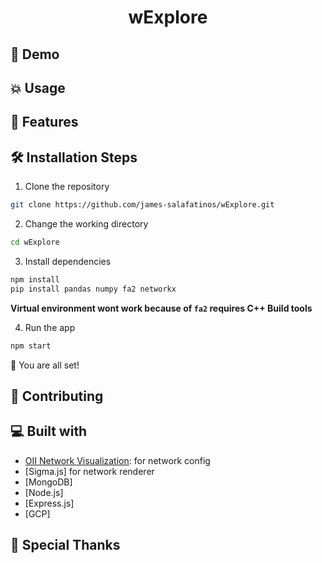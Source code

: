 <h1 align="center">
  wExplore
</h1>

## 🚀 Demo

## 💥 Usage

## 🧐 Features

## 🛠️ Installation Steps

1. Clone the repository

```bash
git clone https://github.com/james-salafatinos/wExplore.git
```

2. Change the working directory

```bash
cd wExplore
```

3. Install dependencies

```bash
npm install
pip install pandas numpy fa2 networkx
```

**Virtual environment wont work because of `fa2` requires C++ Build tools**

4. Run the app

```bash
npm start
```

🌟 You are all set!

## 🍰 Contributing

## 💻 Built with

- [OII Network Visualization](https://github.com/oxfordinternetinstitute/InteractiveVis/): for network config
- [Sigma.js] for network renderer
- [MongoDB]
- [Node.js]
- [Express.js]
- [GCP]

## 🙇 Special Thanks
